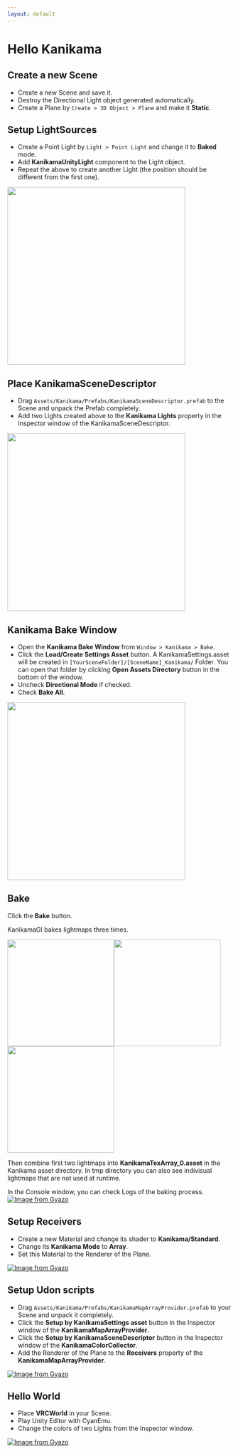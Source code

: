 ```yaml
---
layout: default
---
```


# Hello Kanikama

## Create a new Scene

- Create a new Scene and save it.
- Destroy the Directional Light object generated automatically.
- Create a Plane by `Create > 3D Object > Plane` and make it **Static**.


## Setup LightSources

- Create a Point Light by `Light > Point Light` and change it to **Baked** mode.
- Add **KanikamaUnityLight** component to the Light object.
- Repeat the above to create another Light (the position should be different from the first one).

<img src="https://i.gyazo.com/cbe5c31c9c60c40b4e361fec095f7080.png" width=400>

## Place KanikamaSceneDescriptor

- Drag `Assets/Kanikama/Prefabs/KanikamaSceneDescriptor.prefab` to the Scene and unpack the Prefab completely.
- Add two Lights created above to the **Kanikama Lights** property in the Inspector window of the KanikamaSceneDescriptor.

<img src="https://i.gyazo.com/95a003bf23153c49325c69f845425946.png" width=400>

## Kanikama Bake Window

- Open the **Kanikama Bake Window** from `Window > Kanikama > Bake`.
- Click the **Load/Create Settings Asset** button. A KanikamaSettings.asset will be created in `[YourSceneFolder]/[SceneName]_Kanikama/` Folder. You can open that folder by clicking **Open Assets Directory** button in the bottom of the window.
- Uncheck **Directional Mode** if checked.
- Check **Bake All**.

<img src="https://i.gyazo.com/0d1871a1d40d838471fc18e2cd32afa9.png" width=400>

## Bake

Click the **Bake** button.


KanikamaGI bakes lightmaps three times.

<img src="https://i.gyazo.com/6906bb40ecbdeea80969746e1989ebe6.png" width=240><img src="https://i.gyazo.com/b3d4dd0ab9d513880812d21432dbbc26.png" width=240><img src="https://i.gyazo.com/afbcb192f225d9311f8cdd45d31d50a6.png" width=240>

Then combine first two lightmaps into **KanikamaTexArray_0.asset** in the Kanikama asset directory.
In tmp directory you can also see indivisual lightmaps that are not used at runtime.


In the Console window, you can check Logs of the baking process.
[![Image from Gyazo](https://i.gyazo.com/b3803d1044475bf941a29e4172c96792.png)](https://gyazo.com/b3803d1044475bf941a29e4172c96792)

## Setup Receivers

- Create a new Material and change its shader to **Kanikama/Standard**.
- Change its **Kanikama Mode** to **Array**.
- Set this Material to the Renderer of the Plane.

[![Image from Gyazo](https://i.gyazo.com/e00f7c2788264cee889892fcb9630c97.png)](https://gyazo.com/e00f7c2788264cee889892fcb9630c97)

## Setup Udon scripts

- Drag `Assets/Kanikama/Prefabs/KanikamaMapArrayProvider.prefab` to your Scene and unpack it completely.
- Click the **Setup by KanikamaSettings asset** button in the Inspector window of the **KanikamaMapArrayProvider**.
- Click the **Setup by KanikamaSceneDescriptor** button in the Inspector window of the **KanikamaColorCollector**.
- Add the Renderer of the Plane to the **Receivers** property of the **KanikamaMapArrayProvider**.

[![Image from Gyazo](https://i.gyazo.com/4918435b180f6e75e473825ae8aedba5.png)](https://gyazo.com/4918435b180f6e75e473825ae8aedba5)

## Hello World

- Place **VRCWorld** in your Scene.
- Play Unity Editor with CyanEmu.
- Change the colors of two Lights from the Inspector window.


[![Image from Gyazo](https://i.gyazo.com/e7bc945df7e3ffb7121d2c229a7d059a.png)](https://gyazo.com/e7bc945df7e3ffb7121d2c229a7d059a)